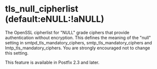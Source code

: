 # tls_null_cipherlist (default:eNULL:!aNULL) 

 The OpenSSL cipherlist for "NULL" grade ciphers that provide
authentication without encryption. This defines the meaning of the "null"
setting in smtpd_tls_mandatory_ciphers, smtp_tls_mandatory_ciphers and
lmtp_tls_mandatory_ciphers.  You are strongly encouraged not to
change this setting. 

 This feature is available in Postfix 2.3 and later. 


